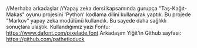 //Merhaba arkadaşlar
//Yapay zeka dersi kapsamında gurupça "Taş-Kağıt-Makas" oyunu projesini 'Python' kodlama dilini kullanarak yaptık.
Bu projede "Markov" yapay zeka modülünü kullandık. Bu sayede daha sağlıklı sonuçlara ulaştık.
Kullandığımız yazı Fontu: https://www.dafont.com/pixelade.font
Arkadaşım Yiğit'in Github sayfası: https://github.com/patheticduck
